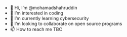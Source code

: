 - 👋 Hi, I’m @mohamadshahruddin
- 👀 I’m interested in coding
- 🌱 I’m currently learning cybersecurity
- 💞️ I’m looking to collaborate on open source programs
- 📫 How to reach me TBC

<!---
mohamadshahruddin/mohamadshahruddin is a ✨ special ✨ repository because its `README.md` (this file) appears on your GitHub profile.
You can click the Preview link to take a look at your changes.
--->
